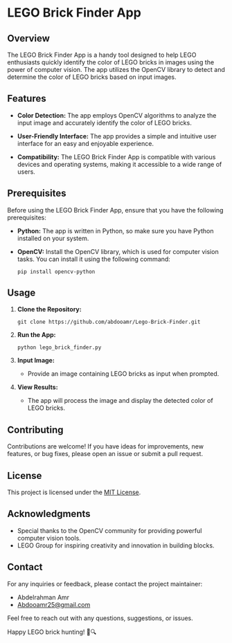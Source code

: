 # LEGO Brick Finder App

## Overview

The LEGO Brick Finder App is a handy tool designed to help LEGO enthusiasts quickly identify the color of LEGO bricks in images using the power of computer vision. The app utilizes the OpenCV library to detect and determine the color of LEGO bricks based on input images.

## Features

- **Color Detection:** The app employs OpenCV algorithms to analyze the input image and accurately identify the color of LEGO bricks.
  
- **User-Friendly Interface:** The app provides a simple and intuitive user interface for an easy and enjoyable experience.

- **Compatibility:** The LEGO Brick Finder App is compatible with various devices and operating systems, making it accessible to a wide range of users.

## Prerequisites

Before using the LEGO Brick Finder App, ensure that you have the following prerequisites:

- **Python:** The app is written in Python, so make sure you have Python installed on your system.

- **OpenCV:** Install the OpenCV library, which is used for computer vision tasks. You can install it using the following command:
  ```
  pip install opencv-python
  ```

## Usage

1. **Clone the Repository:**
   ```
   git clone https://github.com/abdooamr/Lego-Brick-Finder.git
   ```

2. **Run the App:**
   ```
   python lego_brick_finder.py
   ```

4. **Input Image:**
   - Provide an image containing LEGO bricks as input when prompted.

5. **View Results:**
   - The app will process the image and display the detected color of LEGO bricks.

## Contributing

Contributions are welcome! If you have ideas for improvements, new features, or bug fixes, please open an issue or submit a pull request.

## License

This project is licensed under the [MIT License](LICENSE).

## Acknowledgments

- Special thanks to the OpenCV community for providing powerful computer vision tools.
- LEGO Group for inspiring creativity and innovation in building blocks.

## Contact

For any inquiries or feedback, please contact the project maintainer:

- Abdelrahman Amr
- Abdooamr25@gmail.com

Feel free to reach out with any questions, suggestions, or issues.

Happy LEGO brick hunting! 🧱🔍
